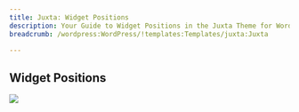 ```yaml
---
title: Juxta: Widget Positions
description: Your Guide to Widget Positions in the Juxta Theme for WordPress
breadcrumb: /wordpress:WordPress/!templates:Templates/juxta:Juxta

---
```


Widget Positions
-----

![][positions]

[positions]: assets/positions.jpg